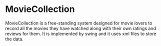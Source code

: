 # MovieCollection
MovieCollection is a free-standing system designed for movie lovers to record all the movies they have watched along with their own ratings and reviews for them. It is implemented by swing and it uses xml files to store the data.